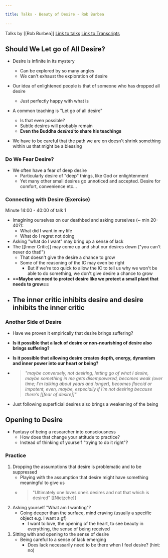 ```yaml
---
title: Talks - Beauty of Desire - Rob Burbea 
---
```

Talks by [[Rob Burbea]]
[Link to talks](https://dharmaseed.org/retreats/1518/?page=2)
[Link to Transcripts](https://airtable.com/shr9OS6jqmWvWTG5g/tblHlCKWIIhZzEFMk/viw3k0IfSo0Dve9ZJ/recJzwE1V0cawyyVE/fldJfzyMJCDaGCKom/attCvs3fqCezDe0gI)

## Should We Let go of All Desire?
- Desire is infinite in its mystery
	- Can be explored by so many angles
	- We can't exhaust the exploration of desire
- Our idea of enlightened people is that of someone who has dropped all desire
	- Just perfectly happy with what is
- A common teaching is "Let go of all desire"
	- Is that even possible?
	- Subtle desires will probably remain
	- **Even the Buddha *desired* to share his teachings**

- We have to be careful that the path we are on doesn't shrink something within us that might be a blessing

### Do We Fear Desire?
- We often have a fear of deep desire	
	- Particularly desire of "deep" things, like God or enlightenment
	- Yet many other small desires go unnoticed and accepted. Desire for comfort, convenience etc...

### Connecting with Desire (Exercise)
Minute 14:00 - 40:00 of talk 1

- Imagining ourselves on our deathbed and asking ourselves (~ min 20-40?):
	- What did I want in my life
	- What do I regret not doing
- Asking "what do I want" may bring up a sense of lack
- The [[Inner Critic]] may come up and shut our desires down ("you can't never do that!")
	- That doesn't give the desire a chance to grow
	- Some of the reasoning of the IC may even be right
		- But if we're too quick to allow the IC to tell us why we won't be able to do something, we don't give desire a chance to grow 
- **==Maybe we need to protect desire like we protect a small plant that needs to grow==**
- **The inner critic inhibits desire and desire inhibits the inner critic**
	- 

### Another Side of Desire
- Have we proven it empirically that desire brings suffering?
- **Is it possible that a lack of desire or non-nourishing of desire also brings suffering?**
- **Is it possible that allowing desire creates depth, energy, dynamism and inner power into our heart or being?**

- > *"maybe conversely, not desiring, letting go of what I desire, maybe something in me gets disempowered, becomes weak (over time; I’m talking about years and longer), becomes flaccid or impotent, even, maybe, especially if I’m not desiring because there’s [[fear of desire]]"*
- Just following superficial desires also brings a weakening of the being

## Opening to Desire

- Fantasy of being a researcher into consciousness
	- How does that change your attitude to practice?
	- Instead of thinking of yourself "trying to do it right"?

### Practice
1. Dropping the assumptions that desire is problematic and to be suppressed
	- Playing with the assumption that desire might have something meaningful to give us
	- >"Ultimately one loves one’s desires and not that which is desired" [[Nietzche]]
2. Asking yourself "What am I wanting"?
	- Going deeper than the surface, mind craving (usually a specific object e.g. I want a gf)
		- I want to love, the opening of the heart, to see beauty in everything, the sense of being received
3. Sitting with and opening to the sense of desire
	- Being careful to a sense of lack emerging
		- Does lack necessarily need to be there when I feel desire? (hint: no) 
